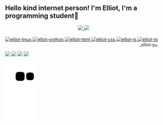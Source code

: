## Hello kind internet person! I'm Elliot, I'm a programming student🎈

<div align="center">
  <a href="https://github.com/ElliotVallentin">
  <img height="150em" src="https://github-readme-stats.vercel.app/api?username=ElliotVallentin&show_icons=true&theme=github_dark&include_all_commits=true&count_private=true"/>
  <img height="150em" src="https://github-readme-stats.vercel.app/api/top-langs/?username=ElliotVallentin&layout=compact&langs_count=7&theme=github_dark"/>
</div>

<div style="display: inline_block"><br>
  <img align="center" alt="elliot-linux" height="30" width="40" src="https://cdn.jsdelivr.net/gh/devicons/devicon/icons/linux/linux-original.svg">
  <img align="center" alt="elliot-python" height="30" width="40" src="https://cdn.jsdelivr.net/gh/devicons/devicon/icons/python/python-original.svg">
  <img align="center" alt="elliot-html" height="30" width="40" src="https://cdn.jsdelivr.net/gh/devicons/devicon/icons/html5/html5-original.svg">
  <img align="center" alt="elliot-css" height="30" width="40" src="https://cdn.jsdelivr.net/gh/devicons/devicon/icons/css3/css3-original.svg">
  <img align="center" alt="elliot-js" height="30" width="40" src="https://cdn.jsdelivr.net/gh/devicons/devicon/icons/javascript/javascript-original.svg">
  <img align="center" alt="elliot-ts" height="30" width="40" src="https://cdn.jsdelivr.net/gh/devicons/devicon/icons/typescript/typescript-original.svg">
  <img align="right" alt="elliot-pato" height="150" style="border-radius:50px;" src="https://c.tenor.com/cCjeshbh1J0AAAAj/dino-pixelated.gif">
</div>

##

<div>
  <a href = "mailto:elliotvallentin@gmail.com"><img src="https://img.shields.io/badge/-Gmail-%23333?style=for-the-badge&logo=gmail&logoColor=white" target="_blank"></a>
  <a href="https://instagram.com/eu_elliot" target="_blank"><img src="https://img.shields.io/badge/-Instagram-%23E4405F?style=for-the-badge&logo=instagram&logoColor=white" target="_blank"></a>
  <a href="https://www.youtube.com/channel/UCIGnAg1gqMD3Uu7X1cFzXiA" target="_blank"><img src="https://img.shields.io/badge/YouTube-FF0000?style=for-the-badge&logo=youtube&logoColor=white" target="_blank"></a>
  <a href="https://discord.gg/5z9yXXqPsU" target="_blank"><img src="https://img.shields.io/badge/Discord-7289DA?style=for-the-badge&logo=discord&logoColor=white" target="_blank"></a>
  
  ![Snake animation](https://github.com/ElliotVallentin/ElliotVallentin/blob/output/github-contribution-grid-snake.svg)
  
</div>
